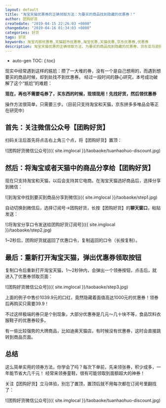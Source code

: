 ```yaml
---
layout: default
title: "淘宝天猫优惠券的正确领取方法：为要买的商品找到隐藏的优惠券！"
author: 团购好货
createdate: "2019-04-15 22:26:03 +0800"
changedate: "2019-04-16 01:34:03 +0800"
categories: 好货
tags: 好货
keywords: 淘宝内部优惠券,天猫超市优惠券,淘宝优惠,天猫优惠,京东优惠券,优惠券
description: 淘宝天猫优惠的正确领取方法，为要买的商品找到隐藏的优惠券，京东亚马逊拼多多唯品会准备中
---
```


* auto-gen TOC:
{:toc}

现实中经常遇到这样的尴尬：攒了一大堆的券，没有一个是自己想用的，而遇到想要买的商品时候，却到处找不到优惠券。
经过一段时间的静心研究，本号成功破解了这个“尴尬”的难题：

**现在，再也不需要屯券了，买东西的时候，现领现用！先找好货，然后领优惠券**

操作方法很简单，只需要三步。（目前只支持淘宝和天猫，京东拼多多唯品会等正在研究中）

## 首先：关注微信公众号【团购好货】

扫码关注后首先将点击右上角三个点，将【团购好货】置顶：

![团购好货微信公众号]({{ site.imglocal }}/taobaoke/tuanhaohuo-discount.jpg)

## 然后：将淘宝或者天猫中的商品分享给【团购好货】

现在只支持淘宝和天猫，以后会支持其它电商。在淘宝天猫选好商品后，选择分享到微信：

![到淘宝中找到要买到商品分享到微信]({{ site.imglocal }}/taobaoke/step1.jpg)

自动切换到微信后，选择订阅号->团购好货，长按【团购好货】的**聊天窗口**，粘贴发送：

![将淘宝分享口令发送给团购好货订阅号]({{ site.imglocal }}/taobaoke/step2.jpg)

1~2秒后，团购好货就返回了优惠口令，复制返回的口令（长按复制）。

## 最后：重新打开淘宝天猫，弹出优惠券领取按钮

复制口令后重新打开淘宝天猫，1～2秒钟内，会弹出一个领券按钮，点击后，就进入了优惠券领取页面：

![团购好货微信公众号]({{ site.imglocal }}/taobaoke/step3.jpg)

上面的例子中售价1039.9元的口红，竟然隐藏着面值高达1000元的优惠券！领券后再购买只需要39.9！

不过这样极端的券只是个别现象，大部分优惠券是几元～几十块不等，食品饮料衣服鞋子的优惠券较多。

有一些比较强势的大牌商品，比如迪奥天猫店，有时候没有优惠券，这时会直接跳转到商品页面。

## 总结

这么简单实用的领券方法，你学会了吗？每次下单前，先来领张券，积少成多，一年能节省大几千元！
经常来领券童鞋，很有可能领取到面额超大的神券！

关注【团购好货】立马体验，别忘了置顶，置顶后就不用每次都在订阅号里翻找了：

![团购好货微信公众号]({{ site.imglocal }}/taobaoke/tuanhaohuo-discount.jpg)
